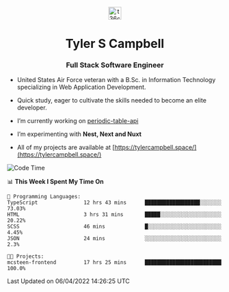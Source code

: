 <p align="center">
<a href="https://www.linkedin.com/in/t36campbell" target="blank"><img align="center" src="https://ik.imagekit.io/t36campbell/Portfolio/linkedin.png.original_m8bbGgPh6.png" alt="t36campbell" height="30" width="30" /></a>
</p>
<h1 align="center">Tyler S Campbell</h1>
<h3 align="center">Full Stack Software Engineer</h3>

* United States Air Force veteran with a B.Sc. in Information Technology specializing in Web Application Development. 

* Quick study, eager to cultivate the skills needed to become an elite developer.

* I’m currently working on [periodic-table-api](https://github.com/t36campbell/periodic-table-api)

* I’m experimenting with **Nest, Next and Nuxt**

* All of my projects are available at [https://tylercampbell.space/](https://tylercampbell.space/)

<!--START_SECTION:waka-->
![Code Time](http://img.shields.io/badge/Code%20Time-1%2C547%20hrs%2033%20mins-blue)

📊 **This Week I Spent My Time On** 

```text
💬 Programming Languages: 
TypeScript               12 hrs 43 mins      ██████████████████░░░░░░░   73.03% 
HTML                     3 hrs 31 mins       █████░░░░░░░░░░░░░░░░░░░░   20.22% 
SCSS                     46 mins             █░░░░░░░░░░░░░░░░░░░░░░░░   4.45% 
JSON                     24 mins             ░░░░░░░░░░░░░░░░░░░░░░░░░   2.3%

🐱‍💻 Projects: 
mcsteen-frontend         17 hrs 25 mins      █████████████████████████   100.0%

```


 Last Updated on 06/04/2022 14:26:25 UTC
<!--END_SECTION:waka-->
